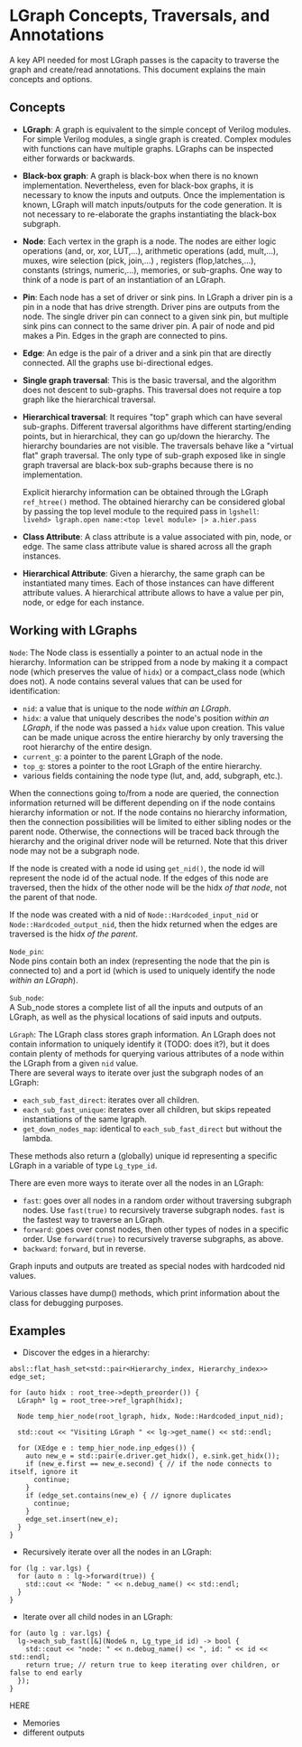 
# LGraph Concepts, Traversals, and Annotations

A key API needed for most LGraph passes is the capacity to traverse the graph
and create/read annotations. This document explains the main concepts and
options.

## Concepts

* **LGraph**: A graph is equivalent to the simple concept of Verilog modules.
  For simple Verilog modules, a single graph is created. Complex modules with
  functions can have multiple graphs.  LGraphs can be inspected either forwards
  or backwards.

* **Black-box graph**: A graph is black-box when there is no known
  implementation. Nevertheless, even for black-box graphs, it is necessary to
  know the inputs and outputs. Once the implementation is known, LGraph will
  match inputs/outputs for the code generation. It is not necessary to
  re-elaborate the graphs instantiating the black-box subgraph.

* **Node**: Each vertex in the graph is a node. The nodes are either logic
  operations (and, or, xor, LUT,...), arithmetic operations (add, mult,...),
  muxes, wire selection (pick, join,...) , registers (flop,latches,...),
  constants (strings, numeric,...), memories, or sub-graphs.  One way to think of a node is
  part of an instantiation of an LGraph.

* **Pin**: Each node has a set of driver or sink pins. In LGraph a driver pin
  is a pin in a node that has drive strength. Driver pins are outputs from the
  node. The single driver pin can connect to a given sink pin, but multiple sink
  pins can connect to the same driver pin.  A pair of node and pid makes a Pin.
  Edges in the graph are connected to pins.

* **Edge**: An edge is the pair of a driver and a sink pin that are directly connected.
  All the graphs use bi-directional edges.

* **Single graph traversal**: This is the basic traversal, and the algorithm does
  not descent to sub-graphs. This traversal does not require a top graph like
  the hierarchical traversal.

* **Hierarchical traversal**: It requires "top" graph which can have several
  sub-graphs.  Different traversal algorithms have different starting/ending
  points, but in hierarchical, they can go up/down the hierarchy. The hierarchy
  boundaries are not visible. The traversals behave like a "virtual flat" graph
  traversal. The only type of sub-graph exposed like in single graph traversal
  are black-box sub-graphs because there is no implementation.

  Explicit hierarchy information can be obtained through the LGraph `ref_htree()` method.  The obtained hierarchy can be considered global by passing the top level module to the required pass in `lgshell`:  
  `livehd> lgraph.open name:<top level module> |> a.hier.pass`

* **Class Attribute**: A class attribute is a value associated with pin, node,
  or edge. The same class attribute value is shared across all the graph
  instances.

* **Hierarchical Attribute**: Given a hierarchy, the same graph can be
  instantiated many times. Each of those instances can have different attribute
  values. A hierarchical attribute allows to have a value per pin, node, or edge
  for each instance.

## Working with LGraphs

`Node`:
  The Node class is essentially a pointer to an actual node in the hierarchy.  Information can be stripped from a node by making it a compact node (which preserves the value of `hidx`) or a compact_class node (which does not).
  A node contains several values that can be used for identification:
   - `nid`: a value that is unique to the node *within an LGraph*.
   - `hidx`: a value that uniquely describes the node's position *within an LGraph*, if the node was passed a `hidx` value upon creation.  This value can be made unique across the entire hierarchy by only traversing the root hierarchy of the entire design.
   - `current_g`: a pointer to the parent LGraph of the node.
   - `top_g`: stores a pointer to the root LGraph of the entire hierarchy.
   - various fields containing the node type (lut, and, add, subgraph, etc.).  

  When the connections going to/from a node are queried, the connection information returned will be different depending on if the node contains hierarchy information or not.  If the node contains no hierarchy information, then the connection possibilities will be limited to either sibling nodes or the parent node.  Otherwise, the connections will be traced back through the hierarchy and the original driver node will be returned.  Note that this driver node may not be a subgraph node.  
  
  If the node is created with a node id using `get_nid()`, the node id will represent the node id of the actual node.  If the edges of this node are traversed, then the hidx of the other node will be the hidx *of that node*, not the parent of that node.  
  
  If the node was created with a nid of `Node::Hardcoded_input_nid` or `Node::Hardcoded_output_nid`, then the hidx returned when the edges are traversed is the hidx *of the parent*.

`Node_pin`:  
  Node pins contain both an index (representing the node that the pin is connected to) and a port id (which is used to uniquely identify the node *within an LGraph*).

`Sub_node`:  
  A Sub_node stores a complete list of all the inputs and outputs of an LGraph, as well as the physical locations of said inputs and outputs.

`LGraph`:
  The LGraph class stores graph information.  An LGraph does not contain information to uniquely identify it (TODO: does it?), but it does contain plenty of methods for querying various attributes of a node within the LGraph from a given `nid` value.  
  There are several ways to iterate over just the subgraph nodes of an LGraph:
   - `each_sub_fast_direct`: iterates over all children.
   - `each_sub_fast_unique`: iterates over all children, but skips repeated instantiations of the same lgraph.
   - `get_down_nodes_map`: identical to `each_sub_fast_direct` but without the lambda.  
  
  These methods also return a (globally) unique id representing a specific LGraph in a variable of type `Lg_type_id`.
  
  There are even more ways to iterate over all the nodes in an LGraph:
   - `fast`: goes over all nodes in a random order without traversing subgraph nodes.  Use `fast(true)` to recursively traverse subgraph nodes.  `fast` is the fastest way to traverse an LGraph.
   - `forward`: goes over const nodes, then other types of nodes in a specific order.  Use `forward(true)` to recursively traverse subgraphs, as above.
   - `backward`: `forward`, but in reverse.
  
  Graph inputs and outputs are treated as special nodes with hardcoded nid values.

Various classes have dump() methods, which print information about the class for debugging purposes.

## Examples

 - Discover the edges in a hierarchy:
```
absl::flat_hash_set<std::pair<Hierarchy_index, Hierarchy_index>> edge_set;

for (auto hidx : root_tree->depth_preorder()) {
  LGraph* lg = root_tree->ref_lgraph(hidx);
  
  Node temp_hier_node(root_lgraph, hidx, Node::Hardcoded_input_nid);
  
  std::cout << "Visiting LGraph " << lg->get_name() << std::endl;
  
  for (XEdge e : temp_hier_node.inp_edges()) {
    auto new_e = std::pair(e.driver.get_hidx(), e.sink.get_hidx());
    if (new_e.first == new_e.second) { // if the node connects to itself, ignore it
      continue;
    }
    if (edge_set.contains(new_e) { // ignore duplicates
      continue;
    }
    edge_set.insert(new_e);
  }
}
```

 - Recursively iterate over all the nodes in an LGraph:
 ```
 for (lg : var.lgs) {
   for (auto n : lg->forward(true)) {
     std::cout << "Node: " << n.debug_name() << std::endl;
   }
 }
 ```
 
 - Iterate over all child nodes in an LGraph:
```
for (auto lg : var.lgs) {
  lg->each_sub_fast([&](Node& n, Lg_type_id id) -> bool {
    std::cout << "node: " << n.debug_name() << ", id: " << id << std::endl;
    return true; // return true to keep iterating over children, or false to end early
  });
}
```

HERE  
 - Memories
 - different outputs
